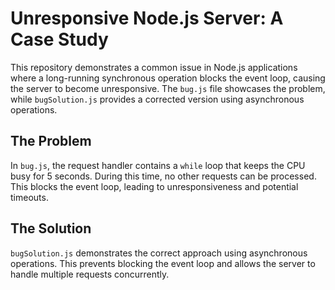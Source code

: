 # Unresponsive Node.js Server: A Case Study

This repository demonstrates a common issue in Node.js applications where a long-running synchronous operation blocks the event loop, causing the server to become unresponsive.  The `bug.js` file showcases the problem, while `bugSolution.js` provides a corrected version using asynchronous operations.

## The Problem

In `bug.js`, the request handler contains a `while` loop that keeps the CPU busy for 5 seconds.  During this time, no other requests can be processed. This blocks the event loop, leading to unresponsiveness and potential timeouts.

## The Solution

`bugSolution.js` demonstrates the correct approach using asynchronous operations. This prevents blocking the event loop and allows the server to handle multiple requests concurrently.